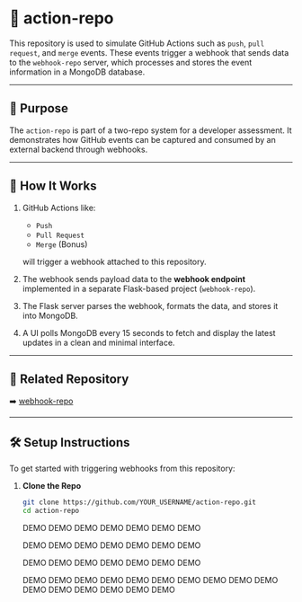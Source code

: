 # 🔧 action-repo

This repository is used to simulate GitHub Actions such as `push`, `pull request`, and `merge` events. These events trigger a webhook that sends data to the `webhook-repo` server, which processes and stores the event information in a MongoDB database.

---

## 🎯 Purpose

The `action-repo` is part of a two-repo system for a developer assessment. It demonstrates how GitHub events can be captured and consumed by an external backend through webhooks.

---

## 🚀 How It Works

1. GitHub Actions like:
   - `Push`
   - `Pull Request`
   - `Merge` (Bonus)
   
   will trigger a webhook attached to this repository.

2. The webhook sends payload data to the **webhook endpoint** implemented in a separate Flask-based project (`webhook-repo`).

3. The Flask server parses the webhook, formats the data, and stores it into MongoDB.

4. A UI polls MongoDB every 15 seconds to fetch and display the latest updates in a clean and minimal interface.

---

## 🔗 Related Repository

➡️ [webhook-repo](https://github.com/YOUR_USERNAME/webhook-repo)

---

## 🛠️ Setup Instructions

To get started with triggering webhooks from this repository:

1. **Clone the Repo**
   ```bash
   git clone https://github.com/YOUR_USERNAME/action-repo.git
   cd action-repo
   ```

   DEMO
   DEMO
   DEMO
   DEMO
   DEMO
   DEMO
   DEMO
   
   DEMO
   DEMO
   DEMO
   DEMO
   DEMO
   DEMO
   DEMO
   
   DEMO
   DEMO
   DEMO
   DEMO
   DEMO
   DEMO
   DEMO
   
   DEMO
   DEMO
   DEMO
   DEMO
   DEMO
   DEMO
   DEMO
   DEMO
   DEMO
   DEMO
   DEMO
   DEMO
   DEMO
   DEMO
   DEMO
   DEMO